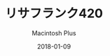 ---
title: "リサフランク420"
subtitle: "Macintosh Plus"
customForwardUrl: "https://www.youtube.com/watch?v=cU8HrO7XuiE"
displayImg: "https://img.youtube.com/vi/cU8HrO7XuiE/0.jpg"
date: "2018-01-09"
newTab: true 
---